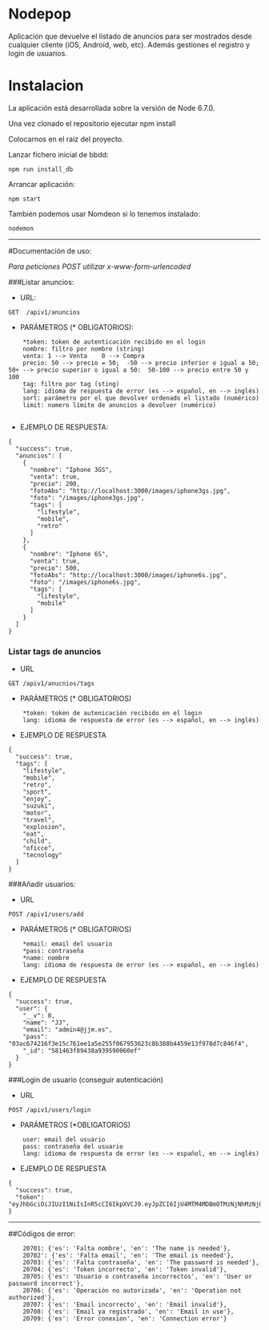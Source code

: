 # Nodepop

Aplicación que devuelve el listado de anuncios para ser mostrados desde cualquier cliente (iOS, Android, web, etc). Además gestiones el registro y login de usuarios.

# Instalacion

La aplicación está desarrollada sobre la versión de Node 6.7.0. 

Una vez clonado el repositorio ejecutar npm install

Colocarnos en el raiz del proyecto.

Lanzar fichero inicial de bbdd: 

```
npm run install_db
```

Arrancar aplicación: 

```
npm start
```
También podemos usar Nomdeon si lo tenemos instalado:

```
nodemon
```


***

#Documentación de uso:

*Para peticiones POST utilizar x-www-form-urlencoded*

###Listar anuncios:
* URL:

```
GET  /apiv1/anuncios
```
* PARÁMETROS (* OBLIGATORIOS):

```
	*token: token de autenticación recibido en el login
	nombre: filtro por nombre (string)
	venta: 1 --> Venta    0 --> Compra
	precio: 50 --> precio = 50;  -50 --> precio inferior o igual a 50;  50+ --> precio superior o igual a 50:  50-100 --> precio entre 50 y 100
	tag: filtro por tag (sting)
	lang: idioma de respuesta de error (es --> español, en --> inglés)
	sort: parámetro por el que devolver ordenado el listado (numérico)
	limit: numero límite de anuncios a devolver (numérico)
	
```
* EJEMPLO DE RESPUESTA:

```
{
  "success": true,
  "anuncios": [
    {
      "nombre": "Iphone 3GS",
      "venta": true,
      "precio": 200,
      "fotoAbs": "http://localhost:3000/images/iphone3gs.jpg",
      "foto": "/images/iphone3gs.jpg",
      "tags": [
        "lifestyle",
        "mobile",
        "retro"
      ]
    },
    {
      "nombre": "Iphone 6S",
      "venta": true,
      "precio": 500,
      "fotoAbs": "http://localhost:3000/images/iphone6s.jpg",
      "foto": "/images/iphone6s.jpg",
      "tags": [
        "lifestyle",
        "mobile"
      ]
    }
  ]
}
```

### Listar tags de anuncios
* URL

```
GET /apiv1/anucnios/tags
```

* PARÁMETROS (* OBLIGATORIOS)

```
	*token: token de autenicación recibido en el login
	lang: idioma de respuesta de error (es --> español, en --> inglés)

```

* EJEMPLO DE RESPUESTA

```
{
  "success": true,
  "tags": [
    "lifestyle",
    "mobile",
    "retro",
    "sport",
    "enjoy",
    "suzuki",
    "motor",
    "travel",
    "explosion",
    "eat",
    "child",
    "oficce",
    "tecnology"
  ]
}
```


###Añadir usuarios:
* URL

```
POST /apiv1/users/add
```

* PARÁMETROS (* OBLIGATORIOS)

```
	*email: email del usuario
	*pass: contraseña
	*name: nombre
	lang: idioma de respuesta de error (es --> español, en --> inglés)
```

* EJEMPLO DE RESPUESTA

```
{
  "success": true,
  "user": {
    "__v": 0,
    "name": "JJ",
    "email": "admin4@jjm.es",
    "pass": "03ac674216f3e15c761ee1a5e255f067953623c8b388b4459e13f978d7c846f4",
    "_id": "581463f89438a939590060ef"
  }
}
```



###Login de usuario (conseguir autenticación)
* URL

```
POST /apiv1/users/login
```

* PARÁMETROS (*OBLIGATORIOS)

```
	user: email del usuario
	pass: contraseña del usuario
	lang: idioma de respuesta de error (es --> español, en --> inglés)

```

* EJEMPLO DE RESPUESTA

```
{
  "success": true,
  "token": "eyJhbGciOiJIUzI1NiIsInR5cCI6IkpXVCJ9.eyJpZCI6IjU4MTM4MDBmOTMzNjNhMzNjOWI4NzgwZSIsImlhdCI6MTQ3NzY3Mjk5NiwiZXhwIjoxNDc4Mjc3Nzk2fQ.flmYnlUhzm9lHAPn67tA_muxaRDFrrvHMF0N5nPY9WY"
}
```


****

##Códigos de error:
```
    20701: {'es': 'Falta nombre', 'en': 'The name is needed'},
    20702': {'es': 'Falta email', 'en': 'The email is needed'},
    20703: {'es': 'Falta contraseña', 'en': 'The password is needed'},
    20704: {'es': 'Token incorrecto', 'en': 'Token invalid'},
    20705: {'es': 'Usuario o contraseña incorrectos', 'en': 'User or password incorrect'},
    20706: {'es': 'Operación no autorizada', 'en': 'Operation not authorized'},
    20707: {'es': 'Email incorrecto', 'en': 'Email invalid'},
    20708: {'es': 'Email ya registrado', 'en': 'Email in use'},
    20709: {'es': 'Error conexion', 'en': 'Connection error'}
```







